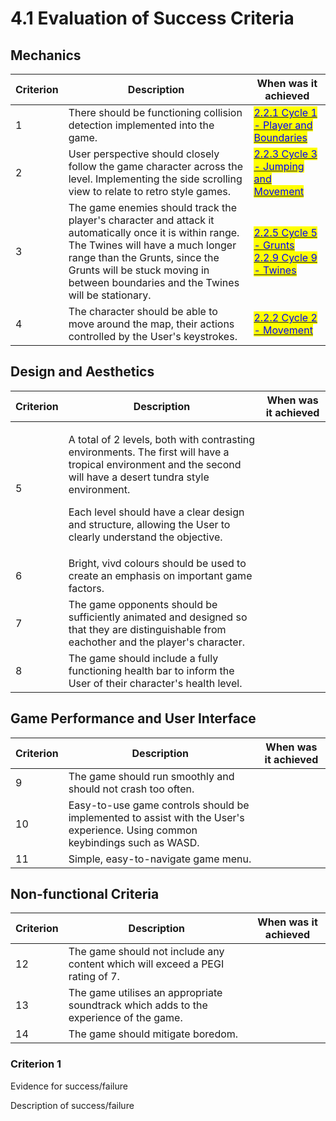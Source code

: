 # 4.1 Evaluation of Success Criteria

## Mechanics

| Criterion | Description                                                                                                                                                                                                                                                        | When was it achieved                                                                                                                                                                                                                |
| --------- | ------------------------------------------------------------------------------------------------------------------------------------------------------------------------------------------------------------------------------------------------------------------ | ----------------------------------------------------------------------------------------------------------------------------------------------------------------------------------------------------------------------------------- |
| 1         | There should be functioning collision detection implemented into the game.                                                                                                                                                                                         | [<mark style="color:blue;">2.2.1 Cycle 1 - Player and Boundaries</mark>](../2-design-and-development/cycle-1.md)                                                                                                                    |
| 2         | User perspective should closely follow the game character across the level. Implementing the side scrolling view to relate to retro style games.                                                                                                                   | [<mark style="color:blue;">2.2.3 Cycle 3 - Jumping and Movement</mark>](../design-and-development/cycle-1-2.md)                                                                                                                     |
| 3         | The game enemies should track the player's character and attack it automatically once it is within range. The Twines will have a much longer range than the Grunts, since the Grunts will be stuck moving in between boundaries and the Twines will be stationary. | <p><a href="../design-and-development/cycle-1-4.md"><mark style="color:blue;">2.2.5 Cycle 5 - Grunts</mark></a><br><a href="../design-and-development/cycle-1-8.md"><mark style="color:blue;">2.2.9 Cycle 9 - Twines</mark></a></p> |
| 4         | The character should be able to move around the map, their actions controlled by the User's keystrokes.                                                                                                                                                            | [<mark style="color:blue;">2.2.2 Cycle 2 - Movement</mark>](../design-and-development/cycle-1-1.md)                                                                                                                                 |



## Design and Aesthetics

| Criterion | Description                                                                                                                                                                                                                                                                                     | When was it achieved |
| --------- | ----------------------------------------------------------------------------------------------------------------------------------------------------------------------------------------------------------------------------------------------------------------------------------------------- | -------------------- |
| 5         | <p>A total of 2 levels, both with contrasting environments. The first will have a tropical environment and the second will have a desert tundra style environment.</p><p></p><p>Each level should have a clear design and structure, allowing the User to clearly understand the objective.</p> |                      |
| 6         | Bright, vivd colours should be used to create an emphasis on important game factors.                                                                                                                                                                                                            |                      |
| 7         | The game opponents should be sufficiently animated and designed so that they are distinguishable from eachother and the player's character.                                                                                                                                                     |                      |
| 8         | The game should include a fully functioning health bar to inform the User of their character's health level.                                                                                                                                                                                    |                      |



## Game Performance and User Interface

| Criterion | Description                                                                                                                  | When was it achieved |
| --------- | ---------------------------------------------------------------------------------------------------------------------------- | -------------------- |
| 9         | The game should run smoothly and should not crash too often.                                                                 |                      |
| 10        | Easy-to-use game controls should be implemented to assist with the User's experience. Using common keybindings such as WASD. |                      |
| 11        | Simple, easy-to-navigate game menu.                                                                                          |                      |



## Non-functional Criteria

| Criterion | Description                                                                           | When was it achieved |
| --------- | ------------------------------------------------------------------------------------- | -------------------- |
| 12        | The game should not include any content which will exceed a PEGI rating of 7.         |                      |
| 13        | The game utilises an appropriate soundtrack which adds to the experience of the game. |                      |
| 14        | The game should mitigate boredom.                                                     |                      |

### Criterion 1

Evidence for success/failure

Description of success/failure

